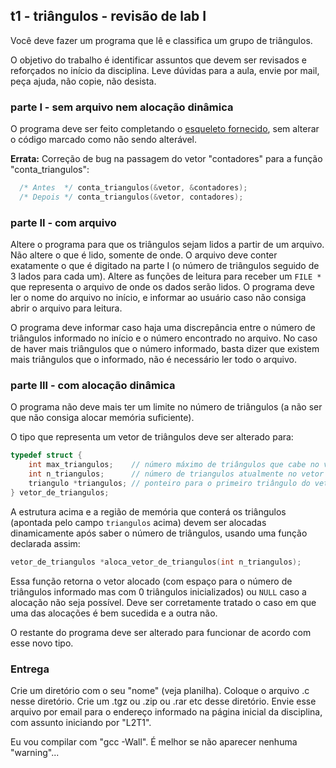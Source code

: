 ## t1 - triângulos - revisão de lab I

Você deve fazer um programa que lê e classifica um grupo de triângulos.

O objetivo do trabalho é identificar assuntos que devem ser revisados e reforçados no início da disciplina.
Leve dúvidas para a aula, envie por mail, peça ajuda, não copie, não desista.

### parte I - sem arquivo nem alocação dinâmica

O programa deve ser feito completando o [esqueleto fornecido](t1.c), sem alterar o código marcado como não sendo alterável.

**Errata:** Correção de bug na passagem do vetor "contadores" para a função "conta_triangulos":
```c
  /* Antes  */ conta_triangulos(&vetor, &contadores);
  /* Depois */ conta_triangulos(&vetor, contadores);
```

### parte II - com arquivo

Altere o programa para que os triângulos sejam lidos a partir de um arquivo. Não altere o que é lido, somente de onde. O arquivo deve conter exatamente o que é digitado na parte I (o número de triângulos seguido de 3 lados para cada um).
Altere as funções de leitura para receber um `FILE *` que representa o arquivo de onde os dados serão lidos.
O programa deve ler o nome do arquivo no início, e informar ao usuário caso não consiga abrir o arquivo para leitura.

O programa deve informar caso haja uma discrepância entre o número de triângulos informado no início e o número encontrado no arquivo. No caso de haver mais triângulos que o número informado, basta dizer que existem mais triângulos que o informado, não é necessário ler todo o arquivo.

### parte III - com alocação dinâmica

O programa não deve mais ter um limite no número de triângulos (a não ser que não consiga alocar memória suficiente).

O tipo que representa um vetor de triângulos deve ser alterado para:
```c
typedef struct {
    int max_triangulos;    // número máximo de triângulos que cabe no vetor
    int n_triangulos;      // número de triangulos atualmente no vetor
    triangulo *triangulos; // ponteiro para o primeiro triângulo do vetor
} vetor_de_triangulos;
```
A estrutura acima e a região de memória que conterá os triângulos (apontada pelo campo `triangulos` acima) devem ser alocadas dinamicamente após saber o número de triângulos, usando uma função declarada assim:
```c
vetor_de_triangulos *aloca_vetor_de_triangulos(int n_triangulos);
```
Essa função retorna o vetor alocado (com espaço para o número de triângulos informado mas com 0 triângulos inicializados) ou `NULL` caso a alocação não seja possível. Deve ser corretamente tratado o caso em que uma das alocações é bem sucedida e a outra não.

O restante do programa deve ser alterado para funcionar de acordo com esse novo tipo.

### Entrega

Crie um diretório com o seu "nome" (veja planilha).
Coloque o arquivo .c nesse diretório.
Crie um .tgz ou .zip ou .rar etc desse diretório.
Envie esse arquivo por email para o endereço informado na página inicial da disciplina, com assunto iniciando por "L2T1".

Eu vou compilar com "gcc -Wall". É melhor se não aparecer nenhuma "warning"...
